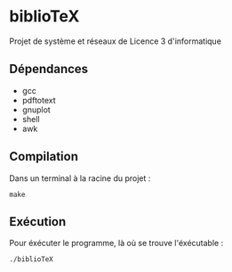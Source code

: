 # biblioTeX

Projet de système et réseaux de Licence 3 d'informatique

## Dépendances

- gcc
- pdftotext
- gnuplot
- shell
- awk

## Compilation

Dans un terminal à la racine du projet :

`make`

## Exécution

Pour éxécuter le programme, là où se trouve l'éxécutable :

`./biblioTeX`